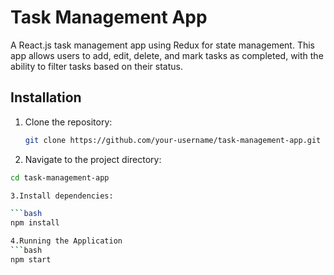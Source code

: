 # Task Management App

A React.js task management app using Redux for state management. This app allows users to add, edit, delete, and mark tasks as completed, with the ability to filter tasks based on their status.

## Installation

1. Clone the repository:
   ```bash
   git clone https://github.com/your-username/task-management-app.git
2. Navigate to the project directory:
  ```bash
  cd task-management-app

3.Install dependencies:

  ```bash
  npm install

4.Running the Application
  ```bash
  npm start
